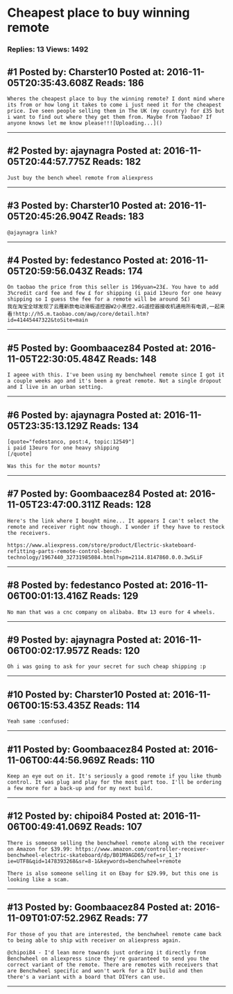 # Cheapest place to buy winning remote

### Replies: 13 Views: 1492

## \#1 Posted by: Charster10 Posted at: 2016-11-05T20:35:43.608Z Reads: 186

```
Wheres the cheapest place to buy the winning remote? I dont mind where its from or how long it takes to come i just need it for the cheapest price. Ive seen people selling them in The UK (my country) for £35 but i want to find out where they get them from. Maybe from Taobao? If anyone knows let me know please!!![Uploading...]()
```

---
## \#2 Posted by: ajaynagra Posted at: 2016-11-05T20:44:57.775Z Reads: 182

```
Just buy the bench wheel remote from aliexpress
```

---
## \#3 Posted by: Charster10 Posted at: 2016-11-05T20:45:26.904Z Reads: 183

```
@ajaynagra link?
```

---
## \#4 Posted by: fedestanco Posted at: 2016-11-05T20:59:56.043Z Reads: 174

```
On taobao the price from this seller is 196yuan=23£. You have to add 3%credit card fee and few £ for shipping (i paid 13euro for one heavy shipping so I guess the fee for a remote will be around 5£)
我在淘宝全球发现了云雁新款电动滑板遥控器W2小黑控2.4G遥控器接收机通用所有电调,一起来看!http://h5.m.taobao.com/awp/core/detail.htm?id=41445447322&toSite=main
```

---
## \#5 Posted by: Goombaacez84 Posted at: 2016-11-05T22:30:05.484Z Reads: 148

```
I ageee with this. I've been using my benchwheel remote since I got it a couple weeks ago and it's been a great remote. Not a single dropout and I live in an urban setting.
```

---
## \#6 Posted by: ajaynagra Posted at: 2016-11-05T23:35:13.129Z Reads: 134

```
[quote="fedestanco, post:4, topic:12549"]
i paid 13euro for one heavy shipping
[/quote]

Was this for the motor mounts?
```

---
## \#7 Posted by: Goombaacez84 Posted at: 2016-11-05T23:47:00.311Z Reads: 128

```
Here's the link where I bought mine... It appears I can't select the remote and receiver right now though. I wonder if they have to restock the receivers.

https://www.aliexpress.com/store/product/Electric-skateboard-refitting-parts-remote-control-bench-technology/1967440_32731985084.html?spm=2114.8147860.0.0.3wSLiF
```

---
## \#8 Posted by: fedestanco Posted at: 2016-11-06T00:01:13.416Z Reads: 129

```
No man that was a cnc company on alibaba. Btw 13 euro for 4 wheels.
```

---
## \#9 Posted by: ajaynagra Posted at: 2016-11-06T00:02:17.957Z Reads: 120

```
Oh i was going to ask for your secret for such cheap shipping :p
```

---
## \#10 Posted by: Charster10 Posted at: 2016-11-06T00:15:53.435Z Reads: 114

```
Yeah same :confused:
```

---
## \#11 Posted by: Goombaacez84 Posted at: 2016-11-06T00:44:56.969Z Reads: 110

```
Keep an eye out on it. It's seriously a good remote if you like thumb control. It was plug and play for the most part too. I'll be ordering a few more for a back-up and for my next build.
```

---
## \#12 Posted by: chipoi84 Posted at: 2016-11-06T00:49:41.069Z Reads: 107

```
There is someone selling the benchwheel remote along with the receiver on Amazon for $39.99: https://www.amazon.com/controller-receiver-benchwheel-electric-skateboard/dp/B01M9AGD65/ref=sr_1_1?ie=UTF8&qid=1478393268&sr=8-1&keywords=benchwheel+remote

There is also someone selling it on Ebay for $29.99, but this one is looking like a scam.
```

---
## \#13 Posted by: Goombaacez84 Posted at: 2016-11-09T01:07:52.296Z Reads: 77

```
For those of you that are interested, the benchwheel remote came back to being able to ship with receiver on aliexpress again.

@chipoi84 - I'd lean more towards just ordering it directly from Benchwheel on aliexpress since they're guaranteed to send you the correct variant of the remote. There are remotes with receivers that are Benchwheel specific and won't work for a DIY build and then there's a variant with a board that DIYers can use.
```

---
